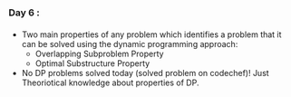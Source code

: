 ### Day 6 :
####
- Two main properties of any problem which identifies a problem that it can be solved using the dynamic programming approach:
    - Overlapping Subproblem Property
    - Optimal Substructure Property
- No DP problems solved today (solved problem on codechef)! Just Theoriotical knowledge about properties of DP.